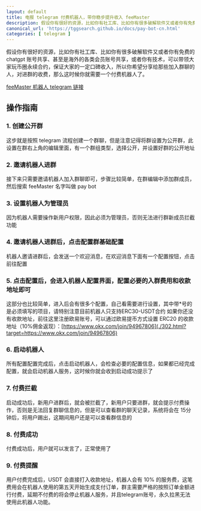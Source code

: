 ```yaml
---
layout: default
title: 电报 telegram 付费机器人，带你稳步提升收入 feeMaster
description: 假设你有很好的资源，比如你有社工库、比如你有很多破解软件又或者你有免费的 chatgpt 账号共享、甚至是海外的各类会员账号共享，或者你有技术
canonical_url: 'https://tggsearch.github.io/docs/pay-bot-cn.html'
categories: [ telegram ]
---
```

假设你有很好的资源，比如你有社工库、比如你有很多破解软件又或者你有免费的 chatgpt 账号共享、甚至是海外的各类会员账号共享，或者你有技术，可以带领大家玩币圈永续合约，保证大家的一定口碑收入，所以你希望分享给那些加入群聊的人，对进群的收费，那么这时候你就需要一个付费机器人了。

[feeMaster 机器人 telegram 链接](./302.html?target=https://t.me/feeMasterBot)

## 操作指南

### 1. 创建公开群
这步就是按照 telegram 流程创建一个群聊，但是注意记得将群设置为公开群，此设置在群右上角的编辑里面，有一个群组类型，选择公开，并设置好群的公开地址

### 2. 邀请机器人进群
接下来只需要邀请机器人加入群聊即可，步骤比较简单，在群编辑中添加群成员，然后搜索 feeMaster 名字叫做 pay bot

### 3. 设置机器人为管理员
因为机器人需要操作新用户权限，因此必须为管理员，否则无法进行群新成员拦截功能

### 4. 邀请机器人进群后，点击配置群基础配置
机器人邀请进群后，会发送一个欢迎消息，在欢迎消息下面有一个配置按钮，点击前往配置

### 5. 点击配置后，会进入机器人配置界面，配置必要的入群费用和收款地址即可
这部分也比较简单，进入后会有很多个配置，自己看需要进行设置，其中带*号的是必须填写的项目，请特别注意目前机器人只支持ERC30-USDT合约
如果你还没有收款地址，前往这里注册欧易账号，可以通过欧易提币方式设置 ERC20 的收款地址（10%佣金返现）：[https://www.okx.com/join/94967806](./302.html?target=https://www.okx.com/join/94967806)

### 6. 启动机器人
所有配置配置完成后，点击启动机器人，会检查必要的配置信息，如果都已经完成配置，就会启动机器人服务，这时候你就会收到启动成功提示了

### 7. 付费拦截
启动成功后，新用户进群后，就会被拦截了，新用户只要进群，就会提示付费操作，否则是无法回复群聊信息的，但是可以查看群的聊天记录，系统将会在 15分钟后，将用户踢出，这期间用户还是可以查看群信息的

### 8. 付费成功
付费成功后，用户就可以发言了，正常使用了

### 9. 付费提醒
用户付费完成后，USDT 会直接打入收款地址，机器人会有 10% 的服务费，这笔费用会在机器人使用的第五天开始生成支付订单，群主需要严格的按照订单金额进行付费，延期不付费的将会停止机器人服务，并且telegram账号，永久拉黑无法使用此机器人功能。